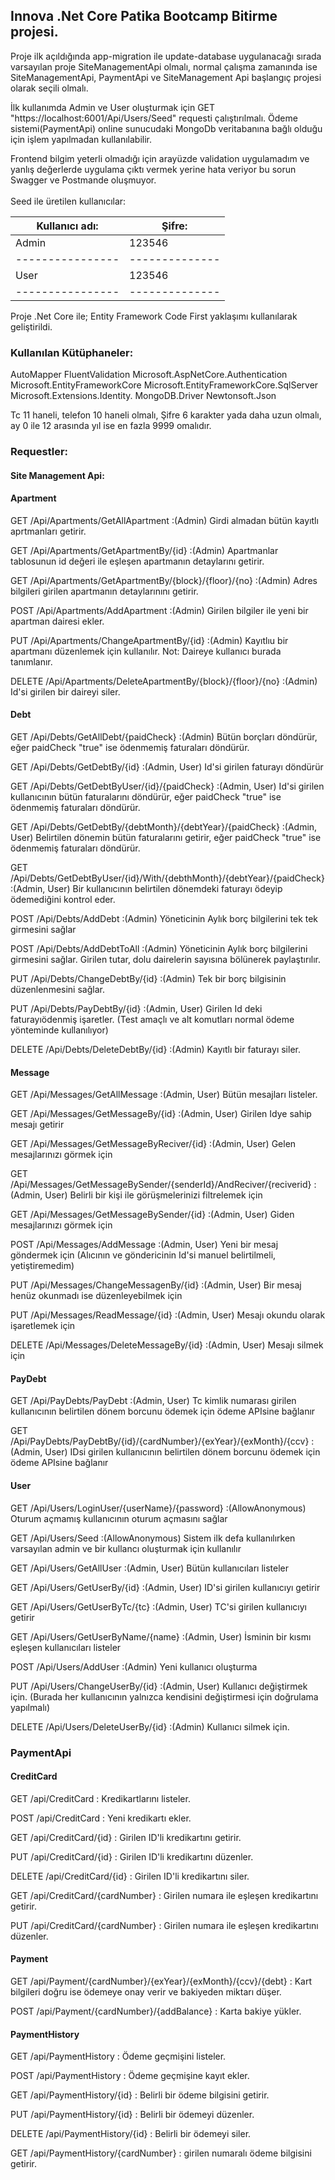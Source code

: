 <h2>Innova .Net Core Patika Bootcamp Bitirme projesi.</h2>



Proje ilk açıldığında  app-migration ile update-database uygulanacağı sırada varsayılan proje SiteManagementApi olmalı, normal çalışma zamanında ise SiteManagementApi, PaymentApi ve SiteManagement Api başlangıç projesi olarak seçili olmalı. 

İlk kullanımda Admin ve User oluşturmak için GET "https://localhost:6001/Api/Users/Seed" requesti çalıştırılmalı.
Ödeme sistemi(PaymentApi) online sunucudaki MongoDb veritabanına bağlı olduğu için işlem yapılmadan kullanılabilir.

Frontend bilgim yeterli olmadığı için arayüzde validation uygulamadım ve yanlış değerlerde uygulama çıktı vermek yerine hata veriyor bu sorun Swagger ve Postmande oluşmuyor.
<br><br>
Seed ile üretilen kullanıcılar:

|Kullanıcı adı:  | Şifre:       |
|----------------|--------------|
|Admin           | 123546       |
|----------------|--------------|
|User            | 123546       |
|----------------|--------------|

Proje .Net Core ile; Entity Framework Code First yaklaşımı kullanılarak geliştirildi.
<h3>Kullanılan Kütüphaneler:</h3>
AutoMapper
FluentValidation
Microsoft.AspNetCore.Authentication
Microsoft.EntityFrameworkCore
Microsoft.EntityFrameworkCore.SqlServer
Microsoft.Extensions.Identity.
MongoDB.Driver
Newtonsoft.Json


Tc 11 haneli, telefon 10 haneli olmalı, Şifre 6 karakter yada daha uzun olmalı, ay 0 ile 12 arasında yıl ise en fazla 9999 omalıdır.

<h3>Requestler:</h3>

<h4>Site Management Api:</h4>
<h4>Apartment</h4>

GET /Api/Apartments/GetAllApartment :(Admin) Girdi almadan bütün kayıtlı aprtmanları getirir.

GET /Api/Apartments/GetApartmentBy/{id} :(Admin) Apartmanlar tablosunun id değeri ile eşleşen apartmanın detaylarını getirir.

GET /Api/Apartments/GetApartmentBy/{block}/{floor}/{no} :(Admin) Adres bilgileri girilen apartmanın detaylarınını getirir.

POST /Api/Apartments/AddApartment :(Admin) Girilen bilgiler ile yeni bir apartman dairesi ekler.

PUT /Api/Apartments/ChangeApartmentBy/{id} :(Admin) Kayıtlıu bir apartmanı düzenlemek için kullanılır. Not: Daireye kullanıcı burada tanımlanır.

DELETE /Api/Apartments/DeleteApartmentBy/{block}/{floor}/{no} :(Admin) Id'si girilen bir daireyi siler.


<h4>Debt</h4>

GET /Api/Debts/GetAllDebt/{paidCheck} :(Admin) Bütün borçları döndürür, eğer paidCheck "true" ise ödenmemiş faturaları döndürür.

GET /Api/Debts/GetDebtBy/{id} :(Admin, User) Id'si girilen faturayı döndürür

GET /Api/Debts/GetDebtByUser/{id}/{paidCheck} :(Admin, User) Id'si girilen kullanıcının bütün faturalarını döndürür, eğer paidCheck "true" ise ödenmemiş faturaları döndürür.

GET /Api/Debts/GetDebtBy/{debtMonth}/{debtYear}/{paidCheck} :(Admin, User) Belirtilen dönemin bütün faturalarını getirir, eğer paidCheck "true" ise ödenmemiş faturaları döndürür.

GET /Api/Debts/GetDebtByUser/{id}/With/{debthMonth}/{debtYear}/{paidCheck} :(Admin, User) Bir kullanıcının belirtilen dönemdeki faturayı ödeyip ödemediğini kontrol eder. 

POST /Api/Debts/AddDebt :(Admin) Yöneticinin Aylık borç bilgilerini tek tek girmesini sağlar

POST /Api/Debts/AddDebtToAll :(Admin) Yöneticinin Aylık borç bilgilerini girmesini sağlar. Girilen tutar, dolu dairelerin sayısına bölünerek paylaştırılır.

PUT /Api/Debts/ChangeDebtBy/{id} :(Admin) Tek bir borç bilgisinin düzenlenmesini sağlar.

PUT /Api/Debts/PayDebtBy/{id} :(Admin, User) Girilen Id deki faturayıödenmiş işaretler. (Test amaçlı ve alt komutları normal ödeme yönteminde kullanılıyor)

DELETE /Api/Debts/DeleteDebtBy/{id} :(Admin) Kayıtlı bir faturayı siler.


<h4>Message</h4>

GET /Api/Messages/GetAllMessage :(Admin, User) Bütün mesajları listeler.

GET /Api/Messages/GetMessageBy/{id} :(Admin, User) Girilen Idye sahip  mesajı getirir

GET /Api/Messages/GetMessageByReciver/{id} :(Admin, User) Gelen mesajlarınızı görmek için

GET /Api/Messages/GetMessageBySender/{senderId}/AndReciver/{reciverid} :(Admin, User) Belirli bir kişi ile görüşmelerinizi filtrelemek için

GET /Api/Messages/GetMessageBySender/{id} :(Admin, User)  Giden mesajlarınızı görmek için

POST /Api/Messages/AddMessage :(Admin, User) Yeni bir mesaj göndermek için (Alıcının ve göndericinin Id'si manuel belirtilmeli, yetiştiremedim)

PUT /Api/Messages/ChangeMessagenBy/{id} :(Admin, User) Bir mesaj henüz okunmadı ise düzenleyebilmek için

PUT /Api/Messages/ReadMessage/{id} :(Admin, User) Mesajı okundu olarak işaretlemek için

DELETE /Api/Messages/DeleteMessageBy/{id} :(Admin, User) Mesajı silmek için


<h4>PayDebt</h4>

GET /Api/PayDebts/PayDebt :(Admin, User) Tc kimlik numarası girilen kullanıcının belirtilen dönem borcunu ödemek için ödeme APIsine bağlanır

GET /Api/PayDebts/PayDebtBy/{id}/{cardNumber}/{exYear}/{exMonth}/{ccv} :(Admin, User) IDsi girilen kullanıcının belirtilen dönem borcunu ödemek için ödeme APIsine bağlanır 



<h4>User</h4>

GET /Api/Users/LoginUser/{userName}/{password} :(AllowAnonymous) Oturum açmamış kullanıcının oturum açmasını sağlar 

GET /Api/Users/Seed :(AllowAnonymous) Sistem ilk defa kullanılırken varsayılan admin ve bir kullancı oluşturmak için kullanılır

GET /Api/Users/GetAllUser :(Admin, User) Bütün kullanıcıları listeler

GET /Api/Users/GetUserBy/{id} :(Admin, User) ID'si girilen kullanıcıyı getirir

GET /Api/Users/GetUserByTc/{tc} :(Admin, User) TC'si girilen kullanıcıyı getirir

GET /Api/Users/GetUserByName/{name} :(Admin, User) İsminin bir kısmı eşleşen kullanıcıları listeler

POST /Api/Users/AddUser :(Admin) Yeni kullanıcı oluşturma

PUT /Api/Users/ChangeUserBy/{id} :(Admin, User) Kullanıcı değiştirmek için. (Burada her kullanıcının yalnızca kendisini değiştirmesi için doğrulama yapılmalı)

DELETE /Api/Users/DeleteUserBy/{id} :(Admin) Kullanıcı silmek için. 

<h3>PaymentApi</h3>

<h4>CreditCard</h4>
GET /api/CreditCard : Kredikartlarını listeler.

POST /api/CreditCard : Yeni kredikartı ekler.

GET /api/CreditCard/{id} : Girilen ID'li kredikartını getirir.

PUT /api/CreditCard/{id} : Girilen ID'li kredikartını düzenler.

DELETE /api/CreditCard/{id} : Girilen ID'li kredikartını siler.

GET /api/CreditCard/{cardNumber} : Girilen numara ile eşleşen kredikartını getirir.

PUT /api/CreditCard/{cardNumber} : Girilen numara ile eşleşen kredikartını düzenler.

<h4>Payment</h4>

GET /api/Payment/{cardNumber}/{exYear}/{exMonth}/{ccv}/{debt}  : Kart bilgileri doğru ise ödemeye onay verir ve bakiyeden miktarı düşer.

POST /api/Payment/{cardNumber}/{addBalance} : Karta bakiye yükler.

<h4>PaymentHistory</h4>

GET /api/PaymentHistory : Ödeme geçmişini listeler.

POST /api/PaymentHistory : Ödeme geçmişine kayıt ekler.

GET /api/PaymentHistory/{id} : Belirli bir  ödeme bilgisini getirir.

PUT /api/PaymentHistory/{id} : Belirli bir ödemeyi düzenler.

DELETE /api/PaymentHistory/{id} : Belirli bir ödemeyi siler.

GET /api/PaymentHistory/{cardNumber} : girilen numaralı ödeme bilgisini getirir.
